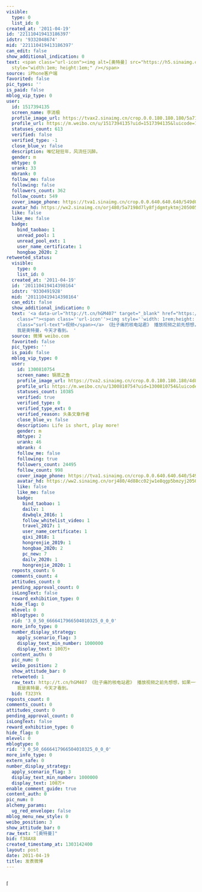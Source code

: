 ```yaml
---
visible:
  type: 0
  list_id: 0
created_at: '2011-04-19'
id: '221110419413186397'
idstr: '9332048674'
mid: '221110419413186397'
can_edit: false
show_additional_indication: 0
text: <span class="url-icon"><img alt=[奥特曼] src="https://h5.sinaimg.cn/m/emoticon/icon/others/d_aoteman-7ddbc90d1c.png"
  style="width:1em; height:1em;" /></span>
source: iPhone客户端
favorited: false
pic_types: ''
is_paid: false
mblog_vip_type: 0
user:
  id: 1517394135
  screen_name: 李消极
  profile_image_url: https://tvax2.sinaimg.cn/crop.0.0.180.180.180/5a7198d7ly8fjdgmtyktmj20500500so.jpg?KID=imgbed,tva&Expires=1606400094&ssig=R20FI%2FSL17
  profile_url: https://m.weibo.cn/u/1517394135?uid=1517394135&luicode=10000011&lfid=2304131517394135_-_WEIBO_SECOND_PROFILE_WEIBO
  statuses_count: 613
  verified: false
  verified_type: -1
  close_blue_v: false
  description: 唯忆轻狂年，风流任沉醉。
  gender: m
  mbtype: 0
  urank: 33
  mbrank: 0
  follow_me: false
  following: false
  followers_count: 362
  follow_count: 549
  cover_image_phone: https://tva1.sinaimg.cn/crop.0.0.640.640.640/549d0121tw1egm1kjly3jj20hs0hsq4f.jpg
  avatar_hd: https://wx2.sinaimg.cn/orj480/5a7198d7ly8fjdgmtyktmj20500500so.jpg
  like: false
  like_me: false
  badge:
    bind_taobao: 1
    unread_pool: 1
    unread_pool_ext: 1
    user_name_certificate: 1
    hongbao_2020: 2
retweeted_status:
  visible:
    type: 0
    list_id: 0
  created_at: '2011-04-19'
  id: '201110419414398164'
  idstr: '9330491928'
  mid: '201110419414398164'
  can_edit: false
  show_additional_indication: 0
  text: '<a data-url="http://t.cn/hGM407" target="_blank" href="https://weibo.cn/sinaurl?url_type=1&object_type=&pos=1&luicode=10000011&lfid=2304131517394135_-_WEIBO_SECOND_PROFILE_WEIBO&u=http%3A%2F%2Fv.youku.com%2Fv_show%2Fid_XMjUyMjg2MDU2.html%3Furl_type%3D1%26object_type%3D%26pos%3D1"
    class=""><span class=''url-icon''><img style=''width: 1rem;height: 1rem'' src=''http://u1.sinaimg.cn/upload/2014/10/16/timeline_card_small_video_default.png''></span><span
    class="surl-text">视频</span></a> 《肚子痛的核电站君》 播放视频之前先想想，如果一个不满10岁的孩子问你日本福岛核电站到底是怎么回事，你会怎么解释？然后再看看日本人是怎么做的。PS.
    我是奥特曼，今天才看到。 '
  source: 微博 weibo.com
  favorited: false
  pic_types: ''
  is_paid: false
  mblog_vip_type: 0
  user:
    id: 1300810754
    screen_name: 锅蒸之鱼
    profile_image_url: https://tva2.sinaimg.cn/crop.0.0.180.180.180/4d88cc02jw1e8qgp5bmzyj2050050aa8.jpg?KID=imgbed,tva&Expires=1606400094&ssig=7pdJqoPCEL
    profile_url: https://m.weibo.cn/u/1300810754?uid=1300810754&luicode=10000011&lfid=2304131517394135_-_WEIBO_SECOND_PROFILE_WEIBO
    statuses_count: 10385
    verified: true
    verified_type: 0
    verified_type_ext: 0
    verified_reason: 头条文章作者
    close_blue_v: false
    description: Life is short, play more!
    gender: m
    mbtype: 2
    urank: 46
    mbrank: 4
    follow_me: false
    following: true
    followers_count: 24495
    follow_count: 998
    cover_image_phone: https://tva1.sinaimg.cn/crop.0.0.640.640.640/549d0121tw1egm1kjly3jj20hs0hsq4f.jpg
    avatar_hd: https://ww2.sinaimg.cn/orj480/4d88cc02jw1e8qgp5bmzyj2050050aa8.jpg
    like: false
    like_me: false
    badge:
      bind_taobao: 1
      dailv: 1
      dzwbqlx_2016: 1
      follow_whitelist_video: 1
      travel_2017: 1
      user_name_certificate: 1
      qixi_2018: 1
      hongrenjie_2019: 1
      hongbao_2020: 2
      pc_new: 7
      dailv_2020: 1
      hongrenjie_2020: 1
  reposts_count: 6
  comments_count: 4
  attitudes_count: 0
  pending_approval_count: 0
  isLongText: false
  reward_exhibition_type: 0
  hide_flag: 0
  mlevel: 0
  mblogtype: 0
  rid: '3_0_50_6666417966504010325_0_0_0'
  more_info_type: 0
  number_display_strategy:
    apply_scenario_flag: 3
    display_text_min_number: 1000000
    display_text: 100万+
  content_auth: 0
  pic_num: 0
  weibo_position: 2
  show_attitude_bar: 0
  retweeted: 1
  raw_text: http://t.cn/hGM407 《肚子痛的核电站君》 播放视频之前先想想，如果一个不满10岁的孩子问你日本福岛核电站到底是怎么回事，你会怎么解释？然后再看看日本人是怎么做的。PS.
    我是奥特曼，今天才看到。 ​​​
  bid: f323Yk
reposts_count: 0
comments_count: 0
attitudes_count: 0
pending_approval_count: 0
isLongText: false
reward_exhibition_type: 0
hide_flag: 0
mlevel: 0
mblogtype: 0
rid: '3_0_50_6666417966504010325_0_0_0'
more_info_type: 0
extern_safe: 0
number_display_strategy:
  apply_scenario_flag: 3
  display_text_min_number: 1000000
  display_text: 100万+
enable_comment_guide: true
content_auth: 0
pic_num: 0
alchemy_params:
  ug_red_envelope: false
mblog_menu_new_style: 0
weibo_position: 3
show_attitude_bar: 0
raw_text: "[奥特曼]"
bid: f38AX8
created_timestamp_at: 1303142400
layout: post
date: 2011-04-19
title: 发表微博
---
```


![]()

<span class="url-icon"><img alt=[奥特曼] src="https://h5.sinaimg.cn/m/emoticon/icon/others/d_aoteman-7ddbc90d1c.png" style="width:1em; height:1em;" /></span>

